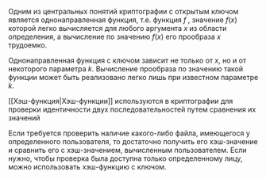 Одним из центральных понятий криптографии с открытым ключом является однонаправленная функция, т.е. функция $f$ , значение $f(x)$ которой легко вычисляется для любого аргумента $x$ из области определения, а вычисление по значению $f(x)$ его прообраза $x$ трудоемко.

Однонаправленная функция с ключом зависит не только от $х$, но и от некоторого параметра $k$. Вычисление прообраза по значению такой функции может быть реализовано легко лишь при известном параметре $k$.

[[Хэш-функция|Хэш-функции]] используются в криптографии для проверки идентичности двух последовательностей путем сравнения их значений

Если требуется проверить наличие какого-либо файла, имеющегося у определенного пользователя, то достаточно получить его хэш-значение и сравнить его с хэш-значением, вычисленным пользователем. Если нужно, чтобы проверка была доступна только определенному лицу, можно использовать хэш-функцию с ключом.